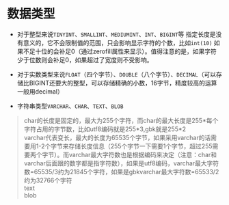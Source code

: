 # 数据类型

- 对于整型来说`TINYINT`、`SMALLINT`、`MEDIUMINT`、`INT`、`BIGINT`等
指定长度是没有意义的，它不会限制值的范围，只会影响显示字符的个数，比如`int(10)` 如果不足十位的会补足0（通过zerofill属性来显示）。值得注意的是，如果字符少于位数则会补足0，如果超过了宽度则不受影响。

- 对于实数类型来说`FLOAT`（四个字节）、`DOUBLE`（八个字节）、`DECIMAL`（可以存储比BIGINT还要大的整型，可以存储精确的小数，16字节，精度较高的运算一般用decimal）

- 字符串类型`VARCHAR`、`CHAR`、`TEXT`、`BLOB`
>char的长度是固定的，最大为255个字符，而char的最大长度是255*每个字符占用的字节数，比如utf8编码就是255\*3,gbk就是255\*2  
varchar代表变长，最大的长度为65535个字节，如果采用varchar的话需要用1-2个字节来存储长度信息（255个字节一下需要1个字节，超过255需要两个字节）。而varchar最大字符数也是根据编码来决定（注意：char和varchar后面跟的数字都是指字符数），如果是utf8编码，varchar最大字符数=65535/3约为21845个字符，如果是gbkvarchar最大字符数=65533/2约为32766个字符  
text  
blob



